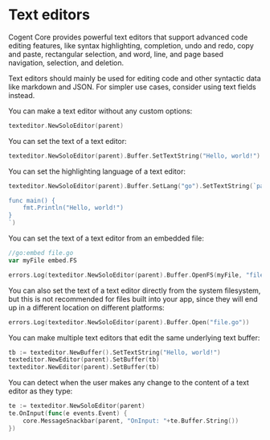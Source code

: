# Text editors

Cogent Core provides powerful text editors that support advanced code editing features, like syntax highlighting, completion, undo and redo, copy and paste, rectangular selection, and word, line, and page based navigation, selection, and deletion.

Text editors should mainly be used for editing code and other syntactic data like markdown and JSON. For simpler use cases, consider using text fields instead.

You can make a text editor without any custom options:

```Go
texteditor.NewSoloEditor(parent)
```

You can set the text of a text editor:

```Go
texteditor.NewSoloEditor(parent).Buffer.SetTextString("Hello, world!")
```

You can set the highlighting language of a text editor:

```Go
texteditor.NewSoloEditor(parent).Buffer.SetLang("go").SetTextString(`package main

func main() {
    fmt.Println("Hello, world!")
}
`)
```

You can set the text of a text editor from an embedded file:

```go
//go:embed file.go
var myFile embed.FS
```

```Go
errors.Log(texteditor.NewSoloEditor(parent).Buffer.OpenFS(myFile, "file.go"))
```

You can also set the text of a text editor directly from the system filesystem, but this is not recommended for files built into your app, since they will end up in a different location on different platforms:

```go
errors.Log(texteditor.NewSoloEditor(parent).Buffer.Open("file.go"))
```

You can make multiple text editors that edit the same underlying text buffer:

```Go
tb := texteditor.NewBuffer().SetTextString("Hello, world!")
texteditor.NewEditor(parent).SetBuffer(tb)
texteditor.NewEditor(parent).SetBuffer(tb)
```

You can detect when the user makes any change to the content of a text editor as they type:

```Go
te := texteditor.NewSoloEditor(parent)
te.OnInput(func(e events.Event) {
    core.MessageSnackbar(parent, "OnInput: "+te.Buffer.String())
})
```
